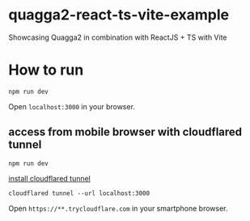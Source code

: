 # quagga2-react-ts-vite-example

Showcasing Quagga2 in combination with ReactJS + TS with Vite

# How to run

`npm run dev`

Open `localhost:3000` in your browser.

## access from mobile browser with cloudflared tunnel

`npm run dev`

[install cloudflared tunnel](https://developers.cloudflare.com/cloudflare-one/connections/connect-apps/install-and-setup/installation)

`cloudflared tunnel --url localhost:3000`

Open `https://**.trycloudflare.com` in your smartphone browser.
